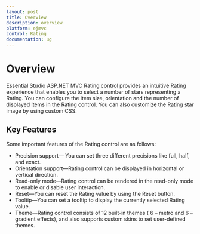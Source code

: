 ```yaml
---
layout: post
title: Overview
description: overview
platform: ejmvc
control: Rating
documentation: ug
---
```


# Overview

Essential Studio ASP.NET MVC Rating control provides an intuitive Rating experience that enables you to select a number of stars representing a Rating. You can configure the item size, orientation and the number of displayed items in the Rating control. You can also customize the Rating star image by using custom CSS.

## Key Features

Some important features of the Rating control are as follows:

* Precision support— You can set three different precisions like full, half, and exact.
* Orientation support—Rating control can be displayed in horizontal or vertical direction.
* Read-only mode—Rating control can be rendered in the read-only mode to enable or disable user interaction.
* Reset—You can reset the Rating value by using the Reset button.
* Tooltip—You can set a tooltip to display the currently selected Rating value.
* Theme—Rating control consists of 12 built-in themes ( 6 – metro and 6 – gradient effects), and also supports custom skins to set user-defined themes.
